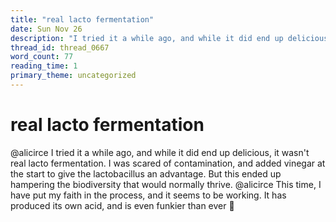 ```yaml
---
title: "real lacto fermentation"
date: Sun Nov 26
description: "I tried it a while ago, and while it did end up delicious, it wasn't real lacto fermentation."
thread_id: thread_0667
word_count: 77
reading_time: 1
primary_theme: uncategorized
---
```


# real lacto fermentation

@alicirce I tried it a while ago, and while it did end up delicious, it wasn't real lacto fermentation. I was scared of contamination, and added vinegar at the start to give the lactobacillus an advantage. But this ended up hampering the biodiversity that would normally thrive. @alicirce This time, I have put my faith in the process, and it seems to be working. It has produced its own acid, and is even funkier than ever 🥰